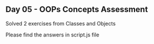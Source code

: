 <h2>Day 05 - OOPs Concepts Assessment</h2>
<p>Solved 2 exercises from Classes and Objects<p>
<p>Please find the answers in script.js file</p>
